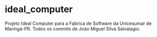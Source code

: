 # ideal_computer
Projeto Ideal Computer para a Fabrica de Software da Unicesumar de Maringá-PR.
Todos os commits de Joáo Miguel Silva Salvalagio.
